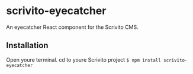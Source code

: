# scrivito-eyecatcher
An eyecatcher React component for the Scrivito CMS.

## Installation
Open youre terminal. cd to youre Scrivito project
```$ npm install scrivito-eyecatcher```
